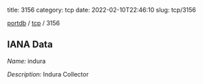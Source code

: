 title: 3156
category: tcp
date: 2022-02-10T22:46:10
slug: tcp/3156

[portdb](/) / [tcp](/category/tcp.html) / 3156


## IANA Data

_Name:_ indura

_Description:_ Indura Collector

